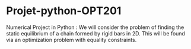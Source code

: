 # Projet-python-OPT201

Numerical Project in Python :
We will consider the problem of finding the static equilibrium of a chain formed by rigid bars in 2D. This will be found via an optimization problem with equality constraints.
